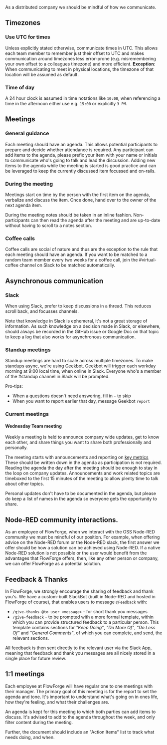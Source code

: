 As a distributed company we should be mindful of how we communicate.

## Timezones

### Use UTC for times

Unless explicitly stated otherwise, communicate times in UTC. This allows each
team member to remember just their offset to UTC and makes communication around
timezones less error-prone (e.g. misremembering your own offset to a colleagues
timezone) and more efficient. **Exception**: When communicating to meet in 
physical locations, the timezone of that location will be assumed as default.

### Time of day

A 24 hour clock is assumed in time notations like `10:00`, when referencing a
time in the afternoon either use e.g. `15:00` or explicitly `3 PM`.

## Meetings

### General guidance

Each meeting should have an agenda. This allows potential participants to prepare
and decide whether attendance is required. Any participant can add items to the
agenda, please prefix your item with your name or initials to communicate who's
going to talk and lead the discussion. Adding new items to the agenda while the
meeting is started is good practice and can be leveraged to keep the currently
discussed item focussed and on-rails.

### During the meeting

Meetings start on time by the person with the first item on the agenda, verbalize
and discuss the item. Once done, hand over to the owner of the next agenda item.

During the meeting notes should be taken in an inline fashion. Non-participants
can then read the agenda after the meeting and are up-to-date without having to
scroll to a notes section.

### Coffee calls

Coffee calls are social of nature and thus are the exception to the rule that
each meeting should have an agenda. If you want to be matched to a random team
member every two weeks for a coffee call, join the #virtual-coffee channel on
Slack to be matched automatically.

## Asynchronous communication

### Slack

When using Slack, prefer to keep discussions in a thread. This reduces scroll
back, and focusses channels.

Note that knowledge in Slack is ephemeral, it's not a great storage of information.
As such knowledge on a decision made in Slack, or elsewhere, should always be recorded
in the GitHub issue or Google Doc on that topic to keep a log that also works
for asynchronous communication.

### Standup meetings

Standup meetings are hard to scale across multiple timezones. To make standups
async, we're using [Geekbot](https://geekbot.com/). Geekbot will trigger each
workday morning at 9:00 local time, when online in Slack. Everyone who's a
member of the #standup channel in Slack will be prompted.

Pro-tips:
- When a questions doesn't need answering, fill in `-` to skip
- When you want to report earlier that day, message Geekbot `report`

### Current meetings

#### Wednesday Team meeting

Weekly a meeting is held to announce company wide updates, get to know each
other, and share things you want to share both professionally and personally.

The meeting starts with announcements and reporting on [key metrics](../company/strategy.md#key-metrics)
These should be written down in the agenda as participation is not required.
Reading the agenda the day after the meeting should be enough to stay in the
loop on company updates. Announcements and work related topics are timeboxed to
the first 15 minutes of the meeting to allow plenty time to talk about other
topics.

Personal updates don't have to be documented in the agenda, but please do keep a
list of names in the agenda so everyone gets the opportunity to share.

## Node-RED community interactions.

As an employee of FlowForge, when we interact with the OSS Node-RED community we 
must be mindful of our position.  For example, when offering advice on the Node-RED 
forum or the Node-RED slack, the first answer we offer should be how a solution can 
be achieved using Node-RED.  If a native Node-RED solution is not possible or the 
user would benefit from the advantages that FlowForge offers, then, like any other 
person or company, we can offer FlowForge as a potential solution.

## Feedback & Thanks

In FlowForge, we strongly encourage the sharing of feedback and thank you's. We have
a custom-built SlackBot (built in Node-RED and hosted in FlowForge of course), that 
enables users to message `@Feedback` with:

- `/give-thanks @to_user <message>` - for short thank you messages
- `/give-feedback` - to be prompted with a more formal template, within which you can provide structured feedback to a particular person. This template contains sections for _"Keep Doing"_, _"Do More Of"_, _"Do Less Of"_ and _"General Comments"_, of which you can complete, and send, the relevant sections.

All feedback is then sent directly to the relevant user via the Slack App, meaning that feedback and thank you messages are all nicely stored in a single place for future review.

## 1:1 meetings

Each employee at FlowForge will have regular one to one meetings with their
manager. The primary goal of this meeting is for the report to set the agenda
and tone. It's important to understand what's going on in ones life, how they're
feeling, and what their challenges are.

An agenda is kept for this meeting to which both parties can add items to discuss.
It's advised to add to the agenda throughout the week, and only filter content
during the meeting.

Further, the document should include an "Action Items" list to track what needs
doing, and when.
